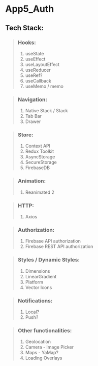 # App5_Auth
## Tech Stack:

>### Hooks:
>1. useState
>2. useEffect
>3. useLayoutEffect
>4. useReducer
>5. useRef?
>6. useCallback
>7. useMemo / memo

>### Navigation:
>1. Native Stack / Stack
>2. Tab Bar
>3. Drawer

>### Store:
>1. Context API
>2. Redux Toolkit
>3. AsyncStorage 
>4. SecureStorage
>5. FirebaseDB

>### Animation:
>1. Reanimated 2

>### HTTP:
>1. Axios

>### Authorization:
>1. Firebase API authorization
>2. Firebase REST API authorization

>### Styles / Dynamic Styles:
> 1. Dimensions
> 2. LinearGradient
> 3. Platform
> 4. Vector Icons

>### Notifications:
> 1. Local?
> 2. Push?

>### Other functionalities: 
> 1. Geolocation
> 2. Camera - Image Picker
> 3. Maps - YaMap?
> 4. Loading Overlays



